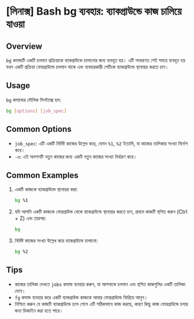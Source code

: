 # [লিনাক্স] Bash bg ব্যবহার: ব্যাকগ্রাউন্ডে কাজ চালিয়ে যাওয়া

## Overview
`bg` কমান্ডটি একটি চলমান প্রক্রিয়াকে ব্যাকগ্রাউন্ডে চালানোর জন্য ব্যবহৃত হয়। এটি সাধারণত সেই সময়ে ব্যবহৃত হয় যখন একটি প্রক্রিয়া ফোরগ্রাউন্ডে চলমান থাকে এবং ব্যবহারকারী সেটিকে ব্যাকগ্রাউন্ডে স্থানান্তর করতে চান।

## Usage
`bg` কমান্ডের মৌলিক সিনট্যাক্স হল:

```bash
bg [options] [job_spec]
```

## Common Options
- `job_spec`: এটি একটি নির্দিষ্ট কাজের উল্লেখ করে, যেমন `%1`, `%2` ইত্যাদি, যা কাজের তালিকার সংখ্যা নির্দেশ করে।
- `-n`: এই অপশনটি নতুন কাজের জন্য একটি নতুন কাজের সংখ্যা নির্ধারণ করে।

## Common Examples
1. একটি কাজকে ব্যাকগ্রাউন্ডে স্থানান্তর করা:
   ```bash
   bg %1
   ```

2. যদি আপনি একটি কাজকে ফোরগ্রাউন্ড থেকে ব্যাকগ্রাউন্ডে স্থানান্তর করতে চান, প্রথমে কাজটি স্থগিত করুন (Ctrl + Z) এবং তারপর:
   ```bash
   bg
   ```

3. নির্দিষ্ট কাজের সংখ্যা উল্লেখ করে ব্যাকগ্রাউন্ডে চালানো:
   ```bash
   bg %2
   ```

## Tips
- কাজের তালিকা দেখতে `jobs` কমান্ড ব্যবহার করুন, যা আপনাকে চলমান এবং স্থগিত কাজগুলির একটি তালিকা দেবে।
- `fg` কমান্ড ব্যবহার করে একটি ব্যাকগ্রাউন্ড কাজকে আবার ফোরগ্রাউন্ডে ফিরিয়ে আনুন।
- নিশ্চিত করুন যে কাজটি ব্যাকগ্রাউন্ডে চলে গেলে এটি সঠিকভাবে কাজ করছে, কারণ কিছু কাজ ফোরগ্রাউন্ডে চলার জন্য ডিজাইন করা হতে পারে।